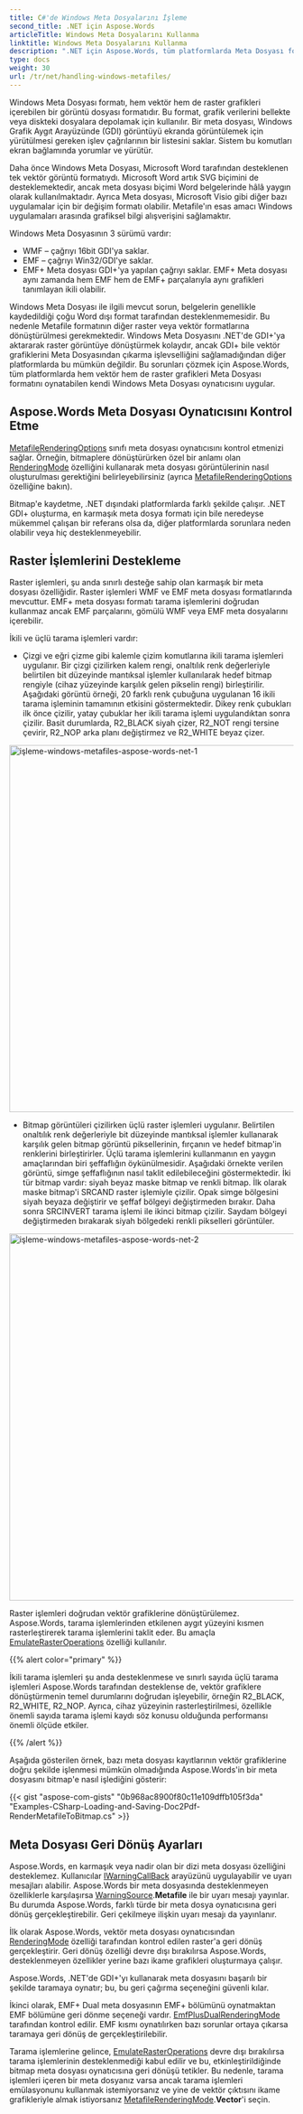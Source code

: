 ```yaml
---
title: C#'de Windows Meta Dosyalarını İşleme
second_title: .NET için Aspose.Words
articleTitle: Windows Meta Dosyalarını Kullanma
linktitle: Windows Meta Dosyalarını Kullanma
description: ".NET için Aspose.Words, tüm platformlarda Meta Dosyası formatını oynatmak için kendi Windows Meta Dosyası oynatıcısını uygular ve temel meta dosyası özelliklerinin işlenmesini destekler ve C# kullanarak farklı türde bir meta dosyası oynatıcısına geri dönüş gerçekleştirebilir."
type: docs
weight: 30
url: /tr/net/handling-windows-metafiles/
---
```


Windows Meta Dosyası formatı, hem vektör hem de raster grafikleri içerebilen bir görüntü dosyası formatıdır. Bu format, grafik verilerini bellekte veya diskteki dosyalara depolamak için kullanılır. Bir meta dosyası, Windows Grafik Aygıt Arayüzünde (GDI) görüntüyü ekranda görüntülemek için yürütülmesi gereken işlev çağrılarının bir listesini saklar. Sistem bu komutları ekran bağlamında yorumlar ve yürütür.

Daha önce Windows Meta Dosyası, Microsoft Word tarafından desteklenen tek vektör görüntü formatıydı. Microsoft Word artık SVG biçimini de desteklemektedir, ancak meta dosyası biçimi Word belgelerinde hâlâ yaygın olarak kullanılmaktadır. Ayrıca Meta dosyası, Microsoft Visio gibi diğer bazı uygulamalar için bir değişim formatı olabilir. Metafile'ın esas amacı Windows uygulamaları arasında grafiksel bilgi alışverişini sağlamaktır.

Windows Meta Dosyasının 3 sürümü vardır:

- WMF – çağrıyı 16bit GDI'ya saklar.
- EMF – çağrıyı Win32/GDI'ye saklar.
- EMF+ Meta dosyası GDI+'ya yapılan çağrıyı saklar. EMF+ Meta dosyası aynı zamanda hem EMF hem de EMF+ parçalarıyla aynı grafikleri tanımlayan ikili olabilir.

Windows Meta Dosyası ile ilgili mevcut sorun, belgelerin genellikle kaydedildiği çoğu Word dışı format tarafından desteklenmemesidir. Bu nedenle Metafile formatının diğer raster veya vektör formatlarına dönüştürülmesi gerekmektedir. Windows Meta Dosyasını .NET'de GDI+'ya aktararak raster görüntüye dönüştürmek kolaydır, ancak GDI+ bile vektör grafiklerini Meta Dosyasından çıkarma işlevselliğini sağlamadığından diğer platformlarda bu mümkün değildir. Bu sorunları çözmek için Aspose.Words, tüm platformlarda hem vektör hem de raster grafikleri Meta Dosyası formatını oynatabilen kendi Windows Meta Dosyası oynatıcısını uygular.

## Aspose.Words Meta Dosyası Oynatıcısını Kontrol Etme

[MetafileRenderingOptions](https://reference.aspose.com/words/net/aspose.words.saving/metafilerenderingoptions/) sınıfı meta dosyası oynatıcısını kontrol etmenizi sağlar. Örneğin, bitmaplere dönüştürürken özel bir anlamı olan [RenderingMode](https://reference.aspose.com/words/net/aspose.words.saving/metafilerenderingoptions/renderingmode/) özelliğini kullanarak meta dosyası görüntülerinin nasıl oluşturulması gerektiğini belirleyebilirsiniz (ayrıca [MetafileRenderingOptions](https://reference.aspose.com/words/net/aspose.words.saving/imagesaveoptions/metafilerenderingoptions/) özelliğine bakın).

Bitmap'e kaydetme, .NET dışındaki platformlarda farklı şekilde çalışır. .NET GDI+ oluşturma, en karmaşık meta dosya formatı için bile neredeyse mükemmel çalışan bir referans olsa da, diğer platformlarda sorunlara neden olabilir veya hiç desteklenmeyebilir.

## Raster İşlemlerini Destekleme

Raster işlemleri, şu anda sınırlı desteğe sahip olan karmaşık bir meta dosyası özelliğidir. Raster işlemleri WMF ve EMF meta dosyası formatlarında mevcuttur. EMF+ meta dosyası formatı tarama işlemlerini doğrudan kullanmaz ancak EMF parçalarını, gömülü WMF veya EMF meta dosyalarını içerebilir.

İkili ve üçlü tarama işlemleri vardır:

- Çizgi ve eğri çizme gibi kalemle çizim komutlarına ikili tarama işlemleri uygulanır. Bir çizgi çizilirken kalem rengi, onaltılık renk değerleriyle belirtilen bit düzeyinde mantıksal işlemler kullanılarak hedef bitmap rengiyle (cihaz yüzeyinde karşılık gelen pikselin rengi) birleştirilir. Aşağıdaki görüntü örneği, 20 farklı renk çubuğuna uygulanan 16 ikili tarama işleminin tamamının etkisini göstermektedir. Dikey renk çubukları ilk önce çizilir, yatay çubuklar her ikili tarama işlemi uygulandıktan sonra çizilir. Basit durumlarda, R2_BLACK siyah çizer, R2_NOT rengi tersine çevirir, R2_NOP arka planı değiştirmez ve R2_WHITE beyaz çizer.

<img src="/words/net/handling-windows-metafiles/handling-windows-metafiles-1.png" alt="işleme-windows-metafiles-aspose-words-net-1" style="width:650px"/>

- Bitmap görüntüleri çizilirken üçlü raster işlemleri uygulanır. Belirtilen onaltılık renk değerleriyle bit düzeyinde mantıksal işlemler kullanarak karşılık gelen bitmap görüntü piksellerinin, fırçanın ve hedef bitmap'in renklerini birleştirirler. Üçlü tarama işlemlerini kullanmanın en yaygın amaçlarından biri şeffaflığın öykünülmesidir. Aşağıdaki örnekte verilen görüntü, simge şeffaflığının nasıl taklit edilebileceğini göstermektedir. İki tür bitmap vardır: siyah beyaz maske bitmap ve renkli bitmap. İlk olarak maske bitmap'i SRCAND raster işlemiyle çizilir. Opak simge bölgesini siyah beyaza değiştirir ve şeffaf bölgeyi değiştirmeden bırakır. Daha sonra SRCINVERT tarama işlemi ile ikinci bitmap çizilir. Saydam bölgeyi değiştirmeden bırakarak siyah bölgedeki renkli pikselleri görüntüler.

<img src="/words/net/handling-windows-metafiles/handling-windows-metafiles-2.png" alt="işleme-windows-metafiles-aspose-words-net-2" style="width:650px"/>

Raster işlemleri doğrudan vektör grafiklerine dönüştürülemez. Aspose.Words, tarama işlemlerinden etkilenen aygıt yüzeyini kısmen rasterleştirerek tarama işlemlerini taklit eder. Bu amaçla [EmulateRasterOperations](https://reference.aspose.com/words/net/aspose.words.saving/metafilerenderingoptions/emulaterasteroperations/) özelliği kullanılır.

{{% alert color="primary" %}}

İkili tarama işlemleri şu anda desteklenmese ve sınırlı sayıda üçlü tarama işlemleri Aspose.Words tarafından desteklense de, vektör grafiklere dönüştürmenin temel durumlarını doğrudan işleyebilir, örneğin R2_BLACK, R2_WHITE, R2_NOP. Ayrıca, cihaz yüzeyinin rasterleştirilmesi, özellikle önemli sayıda tarama işlemi kaydı söz konusu olduğunda performansı önemli ölçüde etkiler.

{{% /alert %}}

Aşağıda gösterilen örnek, bazı meta dosyası kayıtlarının vektör grafiklerine doğru şekilde işlenmesi mümkün olmadığında Aspose.Words'in bir meta dosyasını bitmap'e nasıl işlediğini gösterir:

{{< gist "aspose-com-gists" "0b968ac8900f80c11e109dffb105f3da" "Examples-CSharp-Loading-and-Saving-Doc2Pdf-RenderMetafileToBitmap.cs" >}}

## Meta Dosyası Geri Dönüş Ayarları

Aspose.Words, en karmaşık veya nadir olan bir dizi meta dosyası özelliğini desteklemez. Kullanıcılar [IWarningCallBack](https://reference.aspose.com/words/net/aspose.words/iwarningcallback/) arayüzünü uygulayabilir ve uyarı mesajları alabilir. Aspose.Words bir meta dosyasında desteklenmeyen özelliklerle karşılaşırsa [WarningSource](https://reference.aspose.com/words/net/aspose.words/warningsource/).**Metafile** ile bir uyarı mesajı yayınlar. Bu durumda Aspose.Words, farklı türde bir meta dosya oynatıcısına geri dönüş gerçekleştirebilir. Geri çekilmeye ilişkin uyarı mesajı da yayınlanır.

İlk olarak Aspose.Words, vektör meta dosyası oynatıcısından [RenderingMode](https://reference.aspose.com/words/net/aspose.words.saving/metafilerenderingoptions/renderingmode/) özelliği tarafından kontrol edilen raster'a geri dönüş gerçekleştirir. Geri dönüş özelliği devre dışı bırakılırsa Aspose.Words, desteklenmeyen özellikler yerine bazı ikame grafikleri oluşturmaya çalışır.

Aspose.Words, .NET'de GDI+'yı kullanarak meta dosyasını başarılı bir şekilde taramaya oynatır; bu, bu geri çağırma seçeneğini güvenli kılar.

İkinci olarak, EMF+ Dual meta dosyasının EMF+ bölümünü oynatmaktan EMF bölümüne geri dönme seçeneği vardır. [EmfPlusDualRenderingMode](https://reference.aspose.com/words/net/aspose.words.saving/metafilerenderingoptions/emfplusdualrenderingmode/) tarafından kontrol edilir. EMF kısmı oynatılırken bazı sorunlar ortaya çıkarsa taramaya geri dönüş de gerçekleştirilebilir.

Tarama işlemlerine gelince, [EmulateRasterOperations](https://reference.aspose.com/words/net/aspose.words.saving/metafilerenderingoptions/emulaterasteroperations/) devre dışı bırakılırsa tarama işlemlerinin desteklenmediği kabul edilir ve bu, etkinleştirildiğinde bitmap meta dosyası oynatıcısına geri dönüşü tetikler. Bu nedenle, tarama işlemleri içeren bir meta dosyanız varsa ancak tarama işlemleri emülasyonunu kullanmak istemiyorsanız ve yine de vektör çıktısını ikame grafikleriyle almak istiyorsanız [MetafileRenderingMode](https://reference.aspose.com/words/net/aspose.words.saving/metafilerenderingmode/).**Vector**'i seçin.
